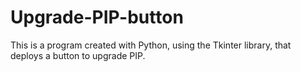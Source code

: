 # Upgrade-PIP-button

This is a program created with Python, using the Tkinter library, that deploys a button to upgrade PIP.
